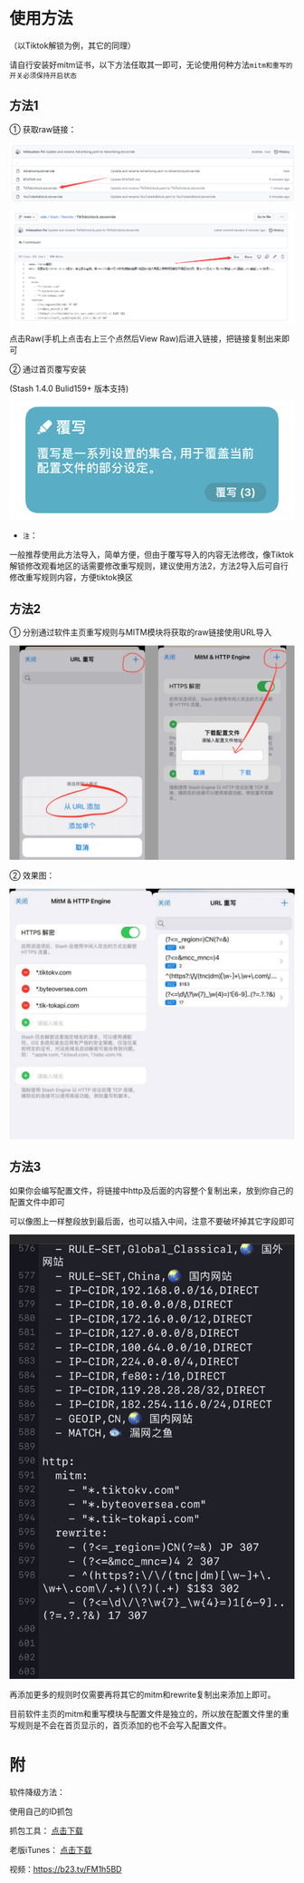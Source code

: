 使用方法
===

（以Tiktok解锁为例，其它的同理）

请自行安装好mitm证书，以下方法任取其一即可，无论使用何种方法`mitm和重写的开关必须保持开启状态`

  方法1
  ----
① 获取raw链接：

![](https://raw.githubusercontent.com/Infatuation-Fei/explain/main/Picture/jiaoxue.png)

![](https://raw.githubusercontent.com/Infatuation-Fei/explain/main/Picture/jiaoxue2.png)

点击Raw(手机上点击右上三个点然后View Raw)后进入链接，把链接复制出来即可

② 通过首页覆写安装

(Stash 1.4.0 Bulid159+ 版本支持)

![](https://raw.githubusercontent.com/Infatuation-Fei/explain/main/Picture/fuxie.jpg)

- `注`：

一般推荐使用此方法导入，简单方便，但由于覆写导入的内容无法修改，像Tiktok解锁修改观看地区的话需要修改重写规则，建议使用方法2，方法2导入后可自行修改重写规则内容，方便tiktok换区

  方法2
----
① 分别通过软件主页重写规则与MITM模块将获取的raw链接使用URL导入

![](https://raw.githubusercontent.com/Infatuation-Fei/explain/main/Picture/Tiktokyanshi0.jpg)

② 效果图：

![](https://raw.githubusercontent.com/Infatuation-Fei/explain/main/Picture/IMG_1716.JPG)

  方法3
  -----
 如果你会编写配置文件，将链接中http及后面的内容整个复制出来，放到你自己的配置文件中即可
 
 可以像图上一样整段放到最后面，也可以插入中间，注意不要破坏掉其它字段即可
 
 ![](https://raw.githubusercontent.com/Infatuation-Fei/explain/main/Picture/jiaoxue3.jpg)
 
 再添加更多的规则时仅需要再将其它的mitm和rewrite复制出来添加上即可。
 
 目前软件主页的mitm和重写模块与配置文件是独立的，所以放在配置文件里的重写规则是不会在首页显示的，首页添加的也不会写入配置文件。
 
附
=

  软件降级方法：

  使用自己的ID抓包
 
  抓包工具：
  [点击下载](https://raw.githubusercontent.com/Semporia/TikTok-Unlock/master/iOS%E6%8A%93%E5%8C%85/iOS%E6%97%A7%E7%89%88%E5%BA%94%E7%94%A8%E4%B8%8B%E8%BD%BDv5.1.exe)

  老版iTunes：
  [点击下载](https://secure-appldnld.apple.com/itunes12/091-87819-20180912-69177170-B085-11E8-B6AB-C1D03409AD2A6/iTunes64Setup.exe)

  视频：https://b23.tv/FM1h5BD
